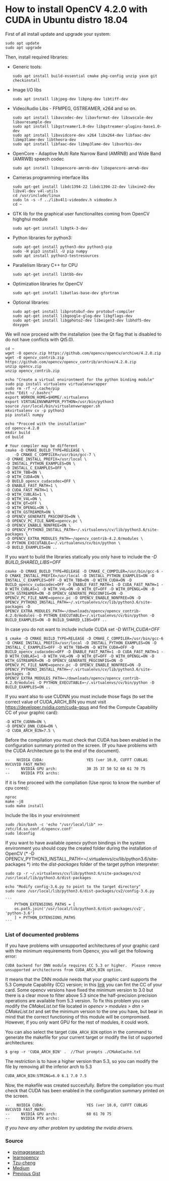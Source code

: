 # How to install OpenCV 4.2.0 with CUDA in Ubuntu distro 18.04

First of all install update and upgrade your system:
```
sudo apt update
sudo apt upgrade
```
Then, install required libraries:

* Generic tools:
    ```
    sudo apt install build-essential cmake pkg-config unzip yasm git checkinstall
    ```
* Image I/O libs
    ``` 
    sudo apt install libjpeg-dev libpng-dev libtiff-dev
    ``` 
* Video/Audio Libs - FFMPEG, GSTREAMER, x264 and so on.
    ```
    sudo apt install libavcodec-dev libavformat-dev libswscale-dev libavresample-dev
    sudo apt install libgstreamer1.0-dev libgstreamer-plugins-base1.0-dev
    sudo apt install libxvidcore-dev x264 libx264-dev libfaac-dev libmp3lame-dev libtheora-dev 
    sudo apt install libfaac-dev libmp3lame-dev libvorbis-dev
    ```
* OpenCore - Adaptive Multi Rate Narrow Band (AMRNB) and Wide Band (AMRWB) speech codec
    ```
    sudo apt install libopencore-amrnb-dev libopencore-amrwb-dev
    ```
    
* Cameras programming interface libs
    ```
    sudo apt-get install libdc1394-22 libdc1394-22-dev libxine2-dev libv4l-dev v4l-utils
    cd /usr/include/linux
    sudo ln -s -f ../libv4l1-videodev.h videodev.h
    cd ~
    ```

* GTK lib for the graphical user functionalites coming from OpenCV highghui module 
    ```
    sudo apt-get install libgtk-3-dev
    ```
* Python libraries for python3:
    ```
    sudo apt-get install python3-dev python3-pip
    sudo -H pip3 install -U pip numpy
    sudo apt install python3-testresources
    ```
* Parallelism library C++ for CPU
    ```
    sudo apt-get install libtbb-dev
    ```
* Optimization libraries for OpenCV
    ```
    sudo apt-get install libatlas-base-dev gfortran
    ```
* Optional libraries:
    ```
    sudo apt-get install libprotobuf-dev protobuf-compiler
    sudo apt-get install libgoogle-glog-dev libgflags-dev
    sudo apt-get install libgphoto2-dev libeigen3-dev libhdf5-dev doxygen
    ```

We will now proceed with the installation (see the Qt flag that is disabled to do not have conflicts with Qt5.0).

    cd ~
    wget -O opencv.zip https://github.com/opencv/opencv/archive/4.2.0.zip
    wget -O opencv_contrib.zip https://github.com/opencv/opencv_contrib/archive/4.2.0.zip
    unzip opencv.zip
    unzip opencv_contrib.zip
    
    echo "Create a virtual environtment for the python binding module"
    sudo pip install virtualenv virtualenvwrapper
    sudo rm -rf ~/.cache/pip
    echo "Edit ~/.bashrc"
    export WORKON_HOME=$HOME/.virtualenvs
    export VIRTUALENVWRAPPER_PYTHON=/usr/bin/python3
    source /usr/local/bin/virtualenvwrapper.sh
    mkvirtualenv cv -p python3
    pip install numpy
    
    echo "Procced with the installation"
    cd opencv-4.2.0
    mkdir build
    cd build
    
    # Your compiler may be different
    cmake -D CMAKE_BUILD_TYPE=RELEASE \
    	-D CMAKE_C_COMPILER=/usr/bin/gcc-7 \
	-D CMAKE_INSTALL_PREFIX=/usr/local \
	-D INSTALL_PYTHON_EXAMPLES=ON \
	-D INSTALL_C_EXAMPLES=OFF \
	-D WITH_TBB=ON \
	-D WITH_CUDA=ON \
	-D BUILD_opencv_cudacodec=OFF \
	-D ENABLE_FAST_MATH=1 \
	-D CUDA_FAST_MATH=1 \
	-D WITH_CUBLAS=1 \
	-D WITH_V4L=ON \
	-D WITH_QT=OFF \
	-D WITH_OPENGL=ON \
	-D WITH_GSTREAMER=ON \
	-D OPENCV_GENERATE_PKGCONFIG=ON \
	-D OPENCV_PC_FILE_NAME=opencv.pc \
	-D OPENCV_ENABLE_NONFREE=ON \
	-D OPENCV_PYTHON3_INSTALL_PATH=~/.virtualenvs/cv/lib/python3.6/site-packages \
	-D OPENCV_EXTRA_MODULES_PATH=~/opencv_contrib-4.2.0/modules \
	-D PYTHON_EXECUTABLE=~/.virtualenvs/cv/bin/python \
	-D BUILD_EXAMPLES=ON ..
	

If you want to build the libraries statically you only have to include the *-D  BUILD_SHARED_LIBS=OFF*

    cmake -D CMAKE_BUILD_TYPE=RELEASE -D CMAKE_C_COMPILER=/usr/bin/gcc-6 -D CMAKE_INSTALL_PREFIX=/usr/local -D INSTALL_PYTHON_EXAMPLES=ON -D INSTALL_C_EXAMPLES=OFF -D WITH_TBB=ON -D WITH_CUDA=ON -D BUILD_opencv_cudacodec=OFF -D ENABLE_FAST_MATH=1 -D CUDA_FAST_MATH=1 -D WITH_CUBLAS=1 -D WITH_V4L=ON -D WITH_QT=OFF -D WITH_OPENGL=ON -D WITH_GSTREAMER=ON -D OPENCV_GENERATE_PKGCONFIG=ON -D OPENCV_PC_FILE_NAME=opencv.pc -D OPENCV_ENABLE_NONFREE=ON -D OPENCV_PYTHON3_INSTALL_PATH=~/.virtualenvs/cv/lib/python3.6/site-packages -D OPENCV_EXTRA_MODULES_PATH=~/downloads/opencv/opencv_contrib-4.2.0/modules -D PYTHON_EXECUTABLE=~/.virtualenvs/cv/bin/python -D BUILD_EXAMPLES=ON -D BUILD_SHARED_LIBS=OFF ..
    
In case you do not want to include include CUDA set *-D WITH_CUDA=OFF*     

    $ cmake -D CMAKE_BUILD_TYPE=RELEASE -D CMAKE_C_COMPILER=/usr/bin/gcc-6 -D CMAKE_INSTALL_PREFIX=/usr/local -D INSTALL_PYTHON_EXAMPLES=ON -D INSTALL_C_EXAMPLES=OFF -D WITH_TBB=ON -D WITH_CUDA=OFF -D BUILD_opencv_cudacodec=OFF -D ENABLE_FAST_MATH=1 -D CUDA_FAST_MATH=1 -D WITH_CUBLAS=1 -D WITH_V4L=ON -D WITH_QT=OFF -D WITH_OPENGL=ON -D WITH_GSTREAMER=ON -D OPENCV_GENERATE_PKGCONFIG=ON -D OPENCV_PC_FILE_NAME=opencv.pc -D OPENCV_ENABLE_NONFREE=ON -D OPENCV_PYTHON3_INSTALL_PATH=~/.virtualenvs/cv/lib/python3.6/site-packages -D OPENCV_EXTRA_MODULES_PATH=~/downloads/opencv/opencv_contrib-4.2.0/modules -D PYTHON_EXECUTABLE=~/.virtualenvs/cv/bin/python -D BUILD_EXAMPLES=ON ..
    
If you want also to use CUDNN you must include those flags (to set the correct value of CUDA_ARCH_BIN you must visit https://developer.nvidia.com/cuda-gpus and find the Compute Capability CC of your graphic card):

	-D WITH_CUDNN=ON \
	-D OPENCV_DNN_CUDA=ON \
	-D CUDA_ARCH_BIN=7.5 \

Before the compilation you must check that CUDA has been enabled in the configuration summary printed on the screen. (If you have problems with the CUDA Architecture go to the end of the document).

```
--   NVIDIA CUDA:                   YES (ver 10.0, CUFFT CUBLAS NVCUVID FAST_MATH)
--     NVIDIA GPU arch:             30 35 37 50 52 60 61 70 75
--     NVIDIA PTX archs:

```


If it is fine proceed with the compilation (Use nproc to know the number of cpu cores):
    
    nproc
    make -j8
    sudo make install

Include the libs in your environment    
    
    sudo /bin/bash -c 'echo "/usr/local/lib" >> /etc/ld.so.conf.d/opencv.conf'
    sudo ldconfig
    
If you want to have available opencv python bindings in the system environment you should copy the created folder during the installation of OpenCV (* -D OPENCV_PYTHON3_INSTALL_PATH=~/.virtualenvs/cv/lib/python3.6/site-packages *) into the *dist-packages* folder of the target python interpreter:

    sudo cp -r ~/.virtualenvs/cv/lib/python3.6/site-packages/cv2 /usr/local/lib/python3.6/dist-packages
    
    echo "Modify config-3.6.py to point to the target directory" 
    sudo nano /usr/local/lib/python3.6/dist-packages/cv2/config-3.6.py 
    
    ``` 
	    PYTHON_EXTENSIONS_PATHS = [
	    os.path.join('/usr/local/lib/python3.6/dist-packages/cv2', 'python-3.6')
	    ] + PYTHON_EXTENSIONS_PATHS
    ``` 

### List of documented problems

If you have problems with unsupported architectures of your graphic card with the minimum requirements from Opencv, you will get the following error:

```
CUDA backend for DNN module requires CC 5.3 or higher.  Please remove unsupported architectures from CUDA_ARCH_BIN option.
```
It means that the DNN module needs that your graphic card supports the 5.3 Compute Capability (CC) version; in this [link](https://developer.nvidia.com/cuda-gpus) you can fint the CC of your card. Some opencv versions have fixed the minimum version to 3.0 but there is a clear move to filter above 5.3 since the half-precision precision operations are available from 5.3 version. To fix this problem you can modify the *CMakeList.txt* file located in *opencv > modules > dnn > CMakeList.txt* and set the minimum version to the one you have, but bear in mind that the correct functioning of this module will be compromised. However, if you only want GPU for the rest of modules, it could work.

You can also select the target `CUDA_ARCH_BIN` option in the command to generate the makefile for your current target or modify the list of supported architectures:

	$ grep -r 'CUDA_ARCH_BIN' .  //That prompts ./CMakeCache.txt


The restriction is to have a higher version than 5.3, so you can modify the file by removing all the inferior arch to 5.3

```
CUDA_ARCH_BIN:STRING=6.0 6.1 7.0 7.5
```
Now, the makefile was created succesfully. Before the compilation you must check that CUDA has been enabled in the configuration summary printed on the screen.

```
--   NVIDIA CUDA:                   YES (ver 10.0, CUFFT CUBLAS NVCUVID FAST_MATH)
--     NVIDIA GPU arch:             60 61 70 75
--     NVIDIA PTX archs:

```

*If you have any other problem try updating the nvidia drivers.*

### Source
- [pyimagesearch](https://www.pyimagesearch.com/2018/08/15/how-to-install-opencv-4-on-ubuntu/)
- [learnopencv](https://www.learnopencv.com/install-opencv-4-on-ubuntu-18-04/)
- [Tzu-cheng](https://chuangtc.com/ParallelComputing/OpenCV_Nvidia_CUDA_Setup.php)
- [Medium](https://medium.com/@debugvn/installing-opencv-3-3-0-on-ubuntu-16-04-lts-7db376f93961)
- [Previous Gist](https://gist.github.com/raulqf/a3caa97db3f8760af33266a1475d0e5e)
